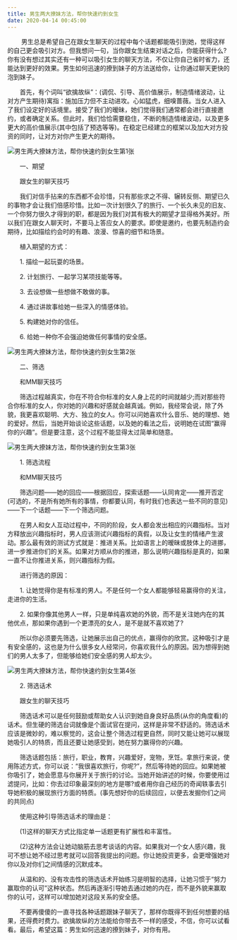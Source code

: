```yaml
---
title: 男生两大撩妹方法，帮你快速约到女生
date: 2020-04-14 00:45:00
---
```




        男生总是希望自己在跟女生聊天的过程中每个话题都能吸引到她，觉得这样的自己更会吸引对方。但我想问一句，当你跟女生结束对话之后，你能获得什么?你有没有想过其实还有一种可以吸引女生的聊天方法，不仅让你自己省时省力，还能达到更好的效果。男生如何迅速的撩到妹子的方法送给你，让你通过聊天更快的泡到妹子。

　　首先，有个词叫“欲擒故纵”：(调侃、引导、高价值展示，制造情绪波动，让对方产生期待)寓指：施加压力但不主动进攻。心如猛虎，细嗅蔷薇。当女人进入了我们设定好的话境里。接受了我们的暧昧，她们觉得我们通常都会进行直接邀约，或者确定关系。但此时，我们恰恰需要稳住，不断的制造情绪波动，以及更多更大的高价值展示(其中包括了预选等等)。在稳定已经建立的框架以及加大对方投资的同时，让对方对你产生更大的期待。

![男生两大撩妹方法，帮你快速约到女生第1张](/img/7a6000cc7d9f634643007fedfa16abe1.jpg)

　　一、期望

　　跟女生的聊天技巧

　　我们对信手拈来的东西都不会珍惜，只有那些求之不得、辗转反侧、期望已久的事物才会让我们倍感珍惜。比如一次计划很久了的旅行、一个长久未见的旧友、一个你努力很久才得到的职，都是因为我们对其有极大的期望才显得格外美好。所以我们在跟女人聊天时，不要马上答应女人的要求。即使是邀约，也要先制造约会期待，比如描绘约会时的有趣、浪漫、惊喜的细节和场景。

　　植入期望的方式：

　　1\. 描绘一起玩耍的场景。

　　2\. 计划旅行、一起学习某项技能等等。

　　3\. 去设想做一些想做不敢做的事。

　　4\. 通过讲故事给她一些深入的情感体验。

　　5\. 构建她对你的信任。

　　6\. 给她一种你不会强迫她做任何事情的安全感。

![男生两大撩妹方法，帮你快速约到女生第2张](/img/74de859b65fc726323da8195c3900235.jpg)

　　二、筛选

　　和MM聊天技巧

　　筛选过程越真实，你在不符合你标准的女人身上花的时间就越少;而对那些符合你标准的女人，你对她的兴趣和好感就会越真诚。例如，我经常会说，除了外貌，我更喜欢聪明、大方、独立的女人。你可以问她喜欢什么音乐、她的理想、她的爱好。然后，当她开始谈论这些话题，以及她的看法之后，说明她在试图“赢得你的兴趣”。但是要注意，这个过程不能显得太过简单和随意。

![男生两大撩妹方法，帮你快速约到女生第3张](/img/32f31fd638cd3c553c2321ff11b530dd.jpg)

　　1\. 筛选流程

　　和MM聊天技巧

　　筛选问题——她的回应——根据回应，探索话题——认同肯定——推开否定(可选的，不是所有她所有的事情，你都要认同，有时我们也表达一些不同的意见)——下一个话题——下一个筛选问题。

　　在男人和女人互动过程中，不同的阶段，女人都会发出相应的兴趣指标。当对方释放出兴趣指标时，男人应该测试兴趣指标的真假，以及让女生的情绪产生波动。那么最有效的测试方式就是：推进关系。比如语言上的暧昧或肢体上的进挪，进一步推进你们的关系。如果对方顺从你的推进，那么说明兴趣指标是真的，如果一直不让你推进关系，则兴趣指标为假。

　　进行筛选的原因：

　　1\. 让她觉得你是有标准的男人。不是任何一个女人都能够轻易赢得你的关注，走进你的生活。

　　2\. 如果你像其他男人一样，只是单纯喜欢她的外貌，而不是关注她内在的其他优点，那如果你遇到一个更漂亮的女人，是不是就不喜欢她了?

　　所以你必须要先筛选，让她展示出自己的优点，赢得你的欣赏。这种吸引才是有安全感的，这也是为什么很多女人经常问，你喜欢我什么的原因。因为想得到她们的男人太多了，但能够给她们安全感的男人却太少。

![男生两大撩妹方法，帮你快速约到女生第4张](/img/e4a4d8042f5f1685a52bf0e514529287.jpg)

　　2\. 筛选话术

　　跟女生的聊天技巧

　　筛选话术可以是任何鼓励或帮助女人认识到她自身良好品质(从你的角度看)的话术。但生硬的筛选台词就像是个面试官在提问，这样是非常不舒适的。筛选话术应该是微妙的，难以察觉的，这会让整个筛选过程更自然，同时又能让她可以展现她吸引人的特质，而且还要让她感受到，她在努力赢得你的兴趣。

　　筛选话题包括：旅行，职业，教育，兴趣爱好，宠物，烹饪。拿旅行来说，使用陈述方式，你可以说：“我很喜欢旅行，你呢?”，然后等待她的回应。如果她被你吸引了，她会愿意与你展开关于旅行的讨论。当她开始讲述的时候，你要使用过滤提问，比如：你去过印象最深刻的地方是哪?或者用你自己经历的奇闻轶事去引导她积极的展现旅行方面的特质。(事先想好你的后续回应，以便去发掘你们之间的共同点)

　　使用这种引导筛选话术的理由是：

　　(1)这样的聊天方式比指定单一话题更有扩展性和丰富性。

　　(2)这种方法会让她动脑筋去思考谈话的内容。如果我对一个女人感兴趣，我可不想让她不经过思考就可以回答我提出的问题。你让她投资更多，会更增强她对你以及对你们之间情感的沉默成本。

　　从温和的、没有攻击性的筛选话术开始练习是明智的选择，让她习惯于“努力赢取你的认可”这种状态。然后再逐渐引导她去通过她的内在，而不是外貌来赢取你的认可，这样可以增加她对这段关系的安全感。

　　不要再傻傻的一直寻找各种话题跟妹子聊天了，那样你既得不到任何想要的结果，还得费时费力。欲擒故纵的方法能给你带去不一样的感受，不信，你可以试看看。最后，希望这篇：男生如何迅速的撩到妹子，对你有用。